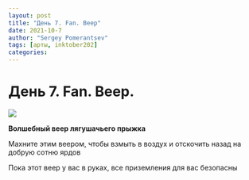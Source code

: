 ```yaml
---
layout: post
title: "День 7. Fan. Веер"
date: 2021-10-7
author: "Sergey Pomerantsev"
tags: [арты, inktober202]
categories:
---
```


# День 7. Fan. Веер.

![](/images/_inktober21-7.jpg)

**Волшебный веер лягушачьего прыжка**

Махните этим веером, чтобы взмыть в воздух и отскочить назад на добрую сотню ярдов

Пока этот веер у вас в руках, все приземления для вас безопасны
